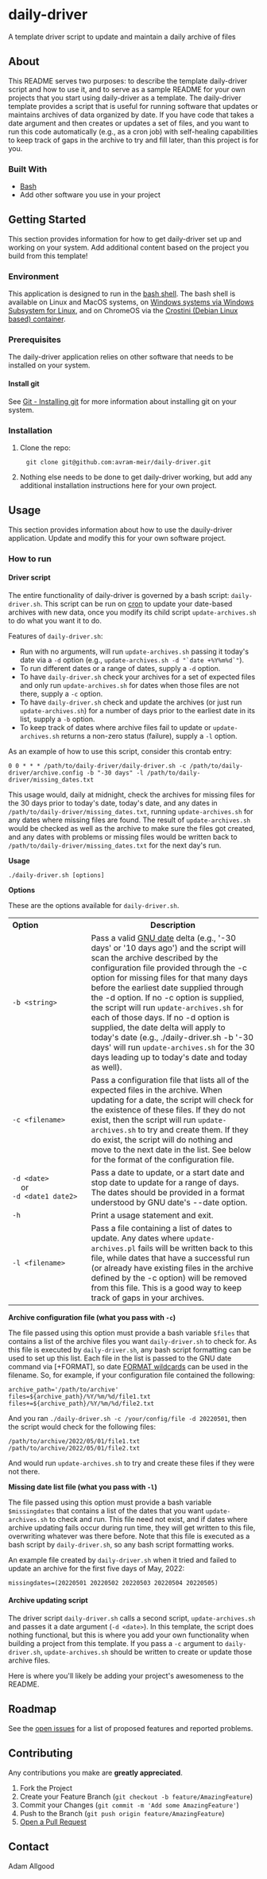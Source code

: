 # daily-driver

A template driver script to update and maintain a daily archive of files 

## About

This README serves two purposes: to describe the template daily-driver script and how to use it, and to serve as a sample README for your own projects that you start using daily-driver as a template. The daily-driver template provides a script that is useful for running software that updates or maintains archives of data organized by date. If you have code that takes a date argument and then creates or updates a set of files, and you want to run this code automatically (e.g., as a cron job) with self-healing capabilities to keep track of gaps in the archive to try and fill later, than this project is for you.

### Built With

* [Bash](https://www.gnu.org/software/bash/)
* Add other software you use in your project

## Getting Started

This section provides information for how to get daily-driver set up and working on your system. Add additional content based on the project you build from this template!

### Environment

This application is designed to run in the [bash shell](https://www.gnu.org/software/bash/). The bash shell is available on Linux and MacOS systems, on [Windows systems via Windows Subsystem for Linux](https://docs.microsoft.com/en-us/windows/wsl/install), and on ChromeOS via the [Crostini (Debian Linux based) container](https://support.google.com/chromebook/answer/9145439?hl=en).

### Prerequisites

The daily-driver application relies on other software that needs to be installed on your system.

#### Install git

See [Git - Installing git](https://git-scm.com/book/en/v2/Getting-Started-Installing-Git) for more information about installing git on your system.

### Installation

1. Clone the repo:
```
     git clone git@github.com:avram-meir/daily-driver.git
```
2. Nothing else needs to be done to get daily-driver working, but add any additional installation instructions here for your own project.

## Usage

This section provides information about how to use the dauily-driver application. Update and modify this for your own software project.

### How to run

#### Driver script

The entire functionality of daily-driver is governed by a bash script: `daily-driver.sh`. This script can be run on [cron](https://man7.org/linux/man-pages/man5/crontab.5.html) to update your date-based archives with new data, once you modify its child script `update-archives.sh` to do what you want it to do.

Features of `daily-driver.sh`:
* Run with no arguments, will run `update-archives.sh` passing it today's date via a `-d` option (e.g., ``update-archives.sh -d "`date +%Y%m%d`"``).
* To run different dates or a range of dates, supply a `-d` option.
* To have `daily-driver.sh` check your archives for a set of expected files and only run `update-archives.sh` for dates when those files are not there, supply a `-c` option.
* To have `daily-driver.sh` check and update the archives (or just run `update-archives.sh`) for a number of days prior to the earliest date in its list, supply a `-b` option.
* To keep track of dates where archive files fail to update or `update-archives.sh` returns a non-zero status (failure), supply a `-l` option.

As an example of how to use this script, consider this crontab entry:

```
0 0 * * * /path/to/daily-driver/daily-driver.sh -c /path/to/daily-driver/archive.config -b "-30 days" -l /path/to/daily-driver/missing_dates.txt
```

This usage would, daily at midnight, check the archives for missing files for the 30 days prior to today's date, today's date, and any dates in `/path/to/daily-driver/missing_dates.txt`, running `update-archives.sh` for any dates where missing files are found. The result of `update-archives.sh` would be checked as well as the archive to make sure the files got created, and any dates with problems or missing files would be written back to `/path/to/daily-driver/missing_dates.txt` for the next day's run.  

**Usage**

`./daily-driver.sh [options]`

**Options**

These are the options available for `daily-driver.sh`.

<table>
  <tr><th>Option&nbsp;&nbsp;&nbsp;&nbsp;&nbsp;&nbsp;&nbsp;&nbsp;&nbsp;&nbsp;&nbsp;&nbsp;&nbsp;&nbsp;&nbsp;&nbsp;&nbsp;&nbsp;&nbsp;&nbsp;&nbsp;</th><th>Description</th></tr>
     <tr><td><code>-b &lt;string&gt;</code></td><td>Pass a valid <a href="https://man7.org/linux/man-pages/man1/date.1.html">GNU date</a> delta (e.g., '-30 days' or '10 days ago') and the script will scan the archive described by the configuration file provided through the -c option for missing files for that many days before the earliest date supplied through the -d option. If no -c option is supplied, the script will run <code>update-archives.sh</code> for each of those days. If no -d option is supplied, the date delta will apply to today's date (e.g., ./daily-driver.sh -b '-30 days' will run <code>update-archives.sh</code> for the 30 days leading up to today's date and today as well).</td></tr>
     <tr><td><code>-c &lt;filename&gt;</code></td><td>Pass a configuration file that lists all of the expected files in the archive. When updating for a date, the script will check for the existence of these files. If they do not exist, then the script will run <code>update-archives.sh</code> to try and create them. If they do exist, the script will do nothing and move to the next date in the list. See below for the format of the configuration file.</td></tr>
     <tr><td><code>-d &lt;date&gt;</code><br>&nbsp;&nbsp;&nbsp;&nbsp;or<br><code>-d &lt;date1 date2&gt;</code></td><td>Pass a date to update, or a start date and stop date to update for a range of days. The dates should be provided in a format understood by GNU date's --date option.</td></tr>
     <tr><td><code>-h</code></td><td>Print a usage statement and exit.</td></tr>
     <tr><td><code>-l &lt;filename&gt;</code></td><td>Pass a file containing a list of dates to update. Any dates where <code>update-archives.pl</code> fails will be written back to this file, while dates that have a successful run (or already have existing files in the archive defined by the -c option) will be removed from this file. This is a good way to keep track of gaps in your archives.</td></tr>
</table>

**Archive configuration file (what you pass with `-c`)**

The file passed using this option must provide a bash variable `$files` that contains a list of the archive files you want `daily-driver.sh` to check for. As this file is executed by `daily-driver.sh`, any bash script formatting can be used to set up this list. Each file in the list is passed to the GNU date command via [+FORMAT], so date [FORMAT wildcards](https://man7.org/linux/man-pages/man1/date.1.html) can be used in the filename. So, for example, if your configuration file contained the following:

```Shell
archive_path='/path/to/archive'
files=${archive_path}/%Y/%m/%d/file1.txt
files+=${archive_path}/%Y/%m/%d/file2.txt
```

And you ran `./daily-driver.sh -c /your/config/file -d 20220501`, then the script would check for the following files:

```
/path/to/archive/2022/05/01/file1.txt
/path/to/archive/2022/05/01/file2.txt
```

And would run `update-archives.sh` to try and create these files if they were not there.

**Missing date list file (what you pass with `-l`)**

The file passed using this option must provide a bash variable `$missingdates` that contains a list of the dates that you want `update-archives.sh` to check and run. This file need not exist, and if dates where archive updating fails occur during run time, they will get written to this file, overwriting whatever was there before. Note that this file is executed as a bash script by `daily-driver.sh`, so any bash script formatting works.

An example file created by `daily-driver.sh` when it tried and failed to update an archive for the first five days of May, 2022:

```
missingdates=(20220501 20220502 20220503 20220504 20220505)
```

#### Archive updating script

The driver script `daily-driver.sh` calls a second script, `update-archives.sh` and passes it a date argument (`-d <date>`). In this template, the script does nothing functional, but this is where you add your own functionality when building a project from this template. If you pass a `-c` argument to `daily-driver.sh`, `update-archives.sh` should be written to create or update those archive files.

Here is where you'll likely be adding your project's awesomeness to the README.

## Roadmap

See the [open issues](../../issues) for a list of proposed features and reported problems.

## Contributing

Any contributions you make are **greatly appreciated**.

1. Fork the Project
2. Create your Feature Branch (`git checkout -b feature/AmazingFeature`)
3. Commit your Changes (`git commit -m 'Add some AmazingFeature'`)
4. Push to the Branch (`git push origin feature/AmazingFeature`)
5. [Open a Pull Request](../../pulls)

## Contact

Adam Allgood
